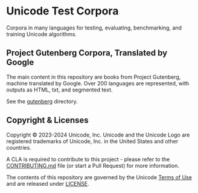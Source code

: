 # Unicode Test Corpora

Corpora in many languages for testing, evaluating, benchmarking, and training Unicode algorithms.

## Project Gutenberg Corpora, Translated by Google

The main content in this repository are books from Project Gutenberg, machine translated by Google. Over 200 languages are represented, with outputs as HTML, txt, and segmented text.

See the [gutenberg](./gutenberg/README.md) directory.

## Copyright & Licenses

Copyright © 2023-2024 Unicode, Inc. Unicode and the Unicode Logo are registered trademarks of Unicode, Inc. in the United States and other countries.

A CLA is required to contribute to this project - please refer to the [CONTRIBUTING.md](https://github.com/unicode-org/.github/blob/main/.github/CONTRIBUTING.md) file (or start a Pull Request) for more information.

The contents of this repository are governed by the Unicode [Terms of Use](https://www.unicode.org/copyright.html) and are released under [LICENSE](./LICENSE).
